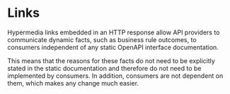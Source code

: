 # Links

Hypermedia links embedded in an HTTP response allow API providers to communicate dynamic facts, such as business rule outcomes, to consumers independent of any static OpenAPI interface documentation.

This means that the reasons for these facts do not need to be explicitly stated in the static documentation and therefore do not need to be implemented by consumers. In addition, consumers are not dependent on them, which makes any change much easier.

